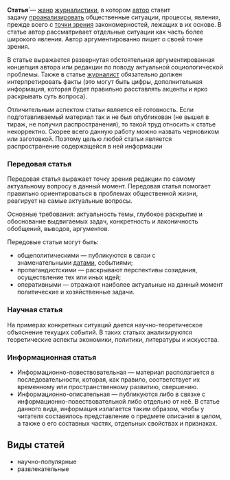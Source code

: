 **Статья́** — [жанр](https://ru.wikipedia.org/wiki/%D0%96%D0%B0%D0%BD%D1%80 "Жанр") [журналистики](https://ru.wikipedia.org/wiki/%D0%96%D1%83%D1%80%D0%BD%D0%B0%D0%BB%D0%B8%D1%81%D1%82%D0%B8%D0%BA%D0%B0 "Журналистика"), в котором [автор](https://ru.wikipedia.org/wiki/%D0%90%D0%B2%D1%82%D0%BE%D1%80 "Автор") ставит задачу [проанализировать](https://ru.wikipedia.org/wiki/%D0%96%D1%83%D1%80%D0%BD%D0%B0%D0%BB%D0%B8%D1%81%D1%82%D1%81%D0%BA%D0%B8%D0%B5_%D1%80%D0%B0%D1%81%D1%81%D0%BB%D0%B5%D0%B4%D0%BE%D0%B2%D0%B0%D0%BD%D0%B8%D1%8F "Журналистские расследования") общественные ситуации, процессы, явления, прежде всего с [точки зрения](https://ru.wikipedia.org/wiki/%D0%A2%D0%BE%D1%87%D0%BA%D0%B0_%D0%B7%D1%80%D0%B5%D0%BD%D0%B8%D1%8F "Точка зрения") закономерностей, лежащих в их основе. В статье автор рассматривает отдельные ситуации как часть более широкого явления. Автор аргументированно пишет о своей точке зрения.

В статье выражается развернутая обстоятельная аргументированная концепция автора или редакции по поводу актуальной социологической проблемы. Также в статье [журналист](https://ru.wikipedia.org/wiki/%D0%96%D1%83%D1%80%D0%BD%D0%B0%D0%BB%D0%B8%D1%81%D1%82 "Журналист") обязательно должен интерпретировать факты (это могут быть цифры, дополнительная информация, которая будет правильно расставлять акценты и ярко раскрывать суть вопроса).

Отличительным аспектом статьи является её готовность. Если подготавливаемый материал так и не был опубликован (не вышел в тираж, не получил распространения), то такой труд относить к статье некорректно. Скорее всего данную работу можно назвать черновиком или заготовкой. Поэтому целью любой статьи является распространение содержащейся в ней информации

### Передовая статья

Передовая статья выражает точку зрения редакции по самому актуальному вопросу в данный момент. Передовая статья помогает правильно ориентироваться в проблемах общественной жизни, реагирует на самые актуальные вопросы.

Основные требования: актуальность темы, глубокое раскрытие и обоснование выдвигаемых задач, конкретность и лаконичность обобщений, выводов, аргументов.

Передовые статьи могут быть:

- общеполитическими — публикуются в связи с знаменательными [датами](https://ru.wikipedia.org/wiki/%D0%94%D0%B0%D1%82%D0%B0 "Дата"), событиями;
- пропагандистскими — раскрывают перспективы созидания, осуществление тех или иных идей;
- оперативными — отражают наиболее актуальные на данный момент политические и хозяйственные задачи.

### Научная статья

На примерах конкретных ситуаций дается научно-теоретическое объяснение текущих событий. В таких статьях анализируются теоретические аспекты экономики, политики, литературы и искусства.

### Информационная статья

- Информационно-повествовательная — материал располагается в последовательности, которая, как правило, соответствует их временному или пространственному развитию, свершению.
- Информационно-описательная — публикуются либо в связке с информационно-повествовательной либо отдельно от неё. В статье данного вида, информация излагается таким образом, чтобы у читателя составилось представление о предмете описания в целом, а также о его составных частях, отдельных свойствах и признаках.

## Виды статей
- научно-популярные
- развлекательные

